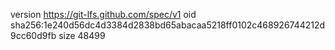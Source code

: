 version https://git-lfs.github.com/spec/v1
oid sha256:1e240d56dc4d3384d2838bd65abacaa5218ff0102c468926744212d9cc60d9fb
size 48499
